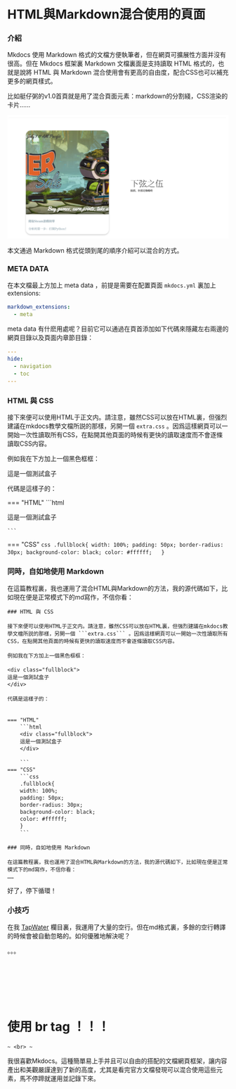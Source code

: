 # HTML與Markdown混合使用的頁面

### 介紹

Mkdocs 使用 Markdown 格式的文檔方便執筆者，但在網頁可擴展性方面并沒有很高。但在 Mkdocs 框架裏 Markdown 文檔裏面是支持讀取 HTML 格式的，也就是說將 HTML 與 Markdown 混合使用會有更高的自由度，配合CSS也可以補充更多的網頁樣式。


比如艇仔粥的v1.0首頁就是用了混合頁面元素：markdown的分割綫，CSS渲染的卡片……

![](img/mixedmkdocs1.png)

本文通過 Markdown 格式從頭到尾的順序介紹可以混合的方式。

### META DATA

在本文檔最上方加上 meta data ，前提是需要在配置頁面 ```mkdocs.yml``` 裏加上 extensions:

```yaml
markdown_extensions:
  - meta
```

meta data 有什麽用處呢？目前它可以通過在頁首添加如下代碼來隱藏左右兩邊的網頁目錄以及頁面内章節目錄：

```yaml
---
hide:
  - navigation
  - toc
---
```

### HTML 與 CSS

接下來便可以使用HTML于正文内。請注意，雖然CSS可以放在HTML裏，但强烈建議在mkdocs教學文檔所説的那樣，另開一個 ```extra.css``` 。因爲這樣網頁可以一開始一次性讀取所有CSS，在點開其他頁面的時候有更快的讀取速度而不會逐條讀取CSS内容。

例如我在下方加上一個黑色框框：

<div class="fullblock">
這是一個測試盒子
</div>

代碼是這樣子的：


=== "HTML"
    ```html
    <div class="fullblock">
    這是一個測試盒子
    </div>

    ```
=== "CSS"
    ```css
    .fullblock{
    width: 100%;
    padding: 50px;
    border-radius: 30px;
    background-color: black;
    color: #ffffff;  
    }
    ```

### 同時，自如地使用 Markdown

在這篇教程裏，我也運用了混合HTML與Markdown的方法，我的源代碼如下，比如現在便是正常模式下的md寫作，不信你看：

```
### HTML 與 CSS

接下來便可以使用HTML于正文内。請注意，雖然CSS可以放在HTML裏，但强烈建議在mkdocs教學文檔所説的那樣，另開一個 ```extra.css``` 。因爲這樣網頁可以一開始一次性讀取所有CSS，在點開其他頁面的時候有更快的讀取速度而不會逐條讀取CSS内容。

例如我在下方加上一個黑色框框：

<div class="fullblock">
這是一個測試盒子
</div>

代碼是這樣子的：


=== "HTML"
    ```html
    <div class="fullblock">
    這是一個測試盒子
    </div>

    ```
=== "CSS"
    ```css
    .fullblock{
    width: 100%;
    padding: 50px;
    border-radius: 30px;
    background-color: black;
    color: #ffffff;  
    }
    ```

### 同時，自如地使用 Markdown

在這篇教程裏，我也運用了混合HTML與Markdown的方法，我的源代碼如下，比如現在便是正常模式下的md寫作，不信你看：
……
```

好了，停下循環！

### 小技巧

在我 [TapWater](..\poems\preface.md) 欄目裏，我運用了大量的空行。但在md格式裏，多餘的空行轉譯的時候會被自動忽略的。如何優雅地解決呢？

。。。
<br>
<br>
<br>
<br>
<br>
<br>
<br>


<h1> 使用 br tag ！！！</h1>

```
~ <br> ~
```

我很喜歡Mkdocs。這種簡單易上手并且可以自由的搭配的文檔網頁框架，讓内容產出和美觀嚴謹達到了新的高度，尤其是看完官方文檔發現可以混合使用這些元素，馬不停蹄就運用並記錄下來。